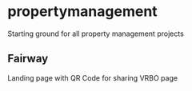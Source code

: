 # propertymanagement
Starting ground for all property management projects


## Fairway
Landing page with QR Code for sharing VRBO page
